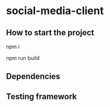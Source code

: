 # social-media-client

## How to start the project

npm i

npm run build

## Dependencies

## Testing framework
